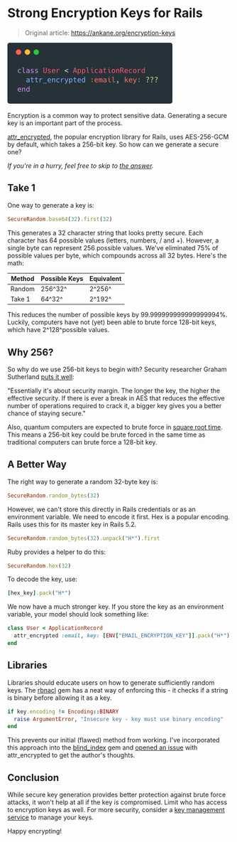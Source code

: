 # Strong Encryption Keys for Rails

> Original article: <https://ankane.org/encryption-keys>

![](../../../../.gitbook/assets/65ff8578-064b-43b9-b50d-9979a214c09d/c127779f.png)

Encryption is a common way to protect sensitive data. Generating a secure key is an important part of the process.

[attr\_encrypted](https://github.com/attr-encrypted/attr_encrypted), the popular encryption library for Rails, uses AES-256-GCM by default, which takes a 256-bit key. So how can we generate a secure one?

*If you're in a hurry, feel free to skip to [the answer](#a-better-way).*

## Take 1

One way to generate a key is:

```ruby
SecureRandom.base64(32).first(32)

```

This generates a 32 character string that looks pretty secure. Each character has 64 possible values (letters, numbers, / and +). However, a single byte can represent 256 possible values. We've eliminated 75% of possible values per byte, which compounds across all 32 bytes. Here's the math:

| Method | Possible Keys | Equivalent |
| --- | --- | --- |
| Random | 256^32^ | 2^256^ |
| Take 1 | 64^32^ | 2^192^ |

This reduces the number of possible keys by 99.999999999999999994%. Luckily, computers have not (yet) been able to brute force 128-bit keys, which have 2^128^possible values.

## Why 256?

So why do we use 256-bit keys to begin with? Security researcher Graham Sutherland [puts it well](https://security.stackexchange.com/questions/14068/why-most-people-use-256-bit-encryption-instead-of-128-bit):

"Essentially it's about security margin. The longer the key, the higher the effective security. If there is ever a break in AES that reduces the effective number of operations required to crack it, a bigger key gives you a better chance of staying secure."

Also, quantum computers are expected to brute force in [square root time](https://blog.agilebits.com/2013/03/09/guess-why-were-moving-to-256-bit-aes-keys/). This means a 256-bit key could be brute forced in the same time as traditional computers can brute force a 128-bit key.

## A Better Way

The right way to generate a random 32-byte key is:

```ruby
SecureRandom.random_bytes(32)

```

However, we can't store this directly in Rails credentials or as an environment variable. We need to encode it first. Hex is a popular encoding. Rails uses this for its master key in Rails 5.2.

```ruby
SecureRandom.random_bytes(32).unpack("H*").first

```

Ruby provides a helper to do this:

```ruby
SecureRandom.hex(32)

```

To decode the key, use:

```ruby
[hex_key].pack("H*")

```

We now have a much stronger key. If you store the key as an environment variable, your model should look something like:

```ruby
class User < ApplicationRecord
  attr_encrypted :email, key: [ENV["EMAIL_ENCRYPTION_KEY"]].pack("H*")
end

```

## Libraries

Libraries should educate users on how to generate sufficiently random keys. The [rbnacl](https://github.com/crypto-rb/rbnacl) gem has a neat way of enforcing this - it checks if a string is binary before allowing it as a key.

```ruby
if key.encoding != Encoding::BINARY
  raise ArgumentError, "Insecure key - key must use binary encoding"
end

```

This prevents our initial (flawed) method from working. I've incorporated this approach into the [blind_index](https://github.com/ankane/blind_index) gem and [opened an issue](https://github.com/attr-encrypted/attr_encrypted/issues/311) with attr_encrypted to get the author's thoughts.

## Conclusion

While secure key generation provides better protection against brute force attacks, it won't help at all if the key is compromised. Limit who has access to encryption keys as well. For more security, consider a [key management service](https://github.com/ankane/kms_encrypted) to manage your keys.

Happy encrypting!
